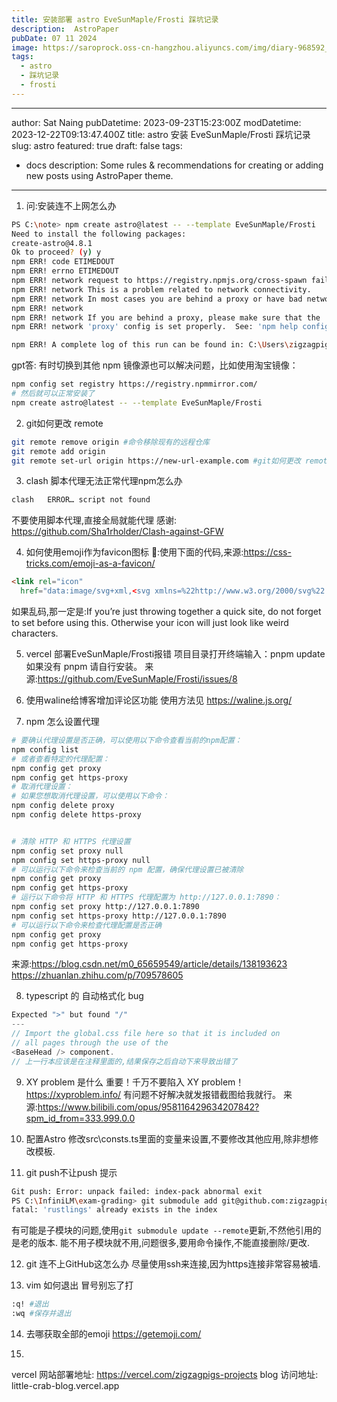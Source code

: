 ```yaml
---
title: 安装部署 astro EveSunMaple/Frosti 踩坑记录
description:  AstroPaper
pubDate: 07 11 2024
image: https://saroprock.oss-cn-hangzhou.aliyuncs.com/img/diary-968592_1280.jpg
tags:
  - astro
  - 踩坑记录
  - frosti
---
```

---
author: Sat Naing
pubDatetime: 2023-09-23T15:23:00Z
modDatetime: 2023-12-22T09:13:47.400Z
title: astro 安装 EveSunMaple/Frosti 踩坑记录
slug: astro
featured: true
draft: false
tags:
  - docs
description:
  Some rules & recommendations for creating or adding new posts using AstroPaper
  theme.
---
1. 问:安装连不上网怎么办
```sh
PS C:\note> npm create astro@latest -- --template EveSunMaple/Frosti
Need to install the following packages:
create-astro@4.8.1
Ok to proceed? (y) y
npm ERR! code ETIMEDOUT
npm ERR! errno ETIMEDOUT
npm ERR! network request to https://registry.npmjs.org/cross-spawn failed, reason:
npm ERR! network This is a problem related to network connectivity.
npm ERR! network In most cases you are behind a proxy or have bad network settings.
npm ERR! network
npm ERR! network If you are behind a proxy, please make sure that the
npm ERR! network 'proxy' config is set properly.  See: 'npm help config'

npm ERR! A complete log of this run can be found in: C:\Users\zigzagpig\AppData\Local\npm-cache\
```
gpt答:
有时切换到其他 npm 镜像源也可以解决问题，比如使用淘宝镜像：
```sh
npm config set registry https://registry.npmmirror.com/
# 然后就可以正常安装了
npm create astro@latest -- --template EveSunMaple/Frosti
```


2. git如何更改 remote
```sh
git remote remove origin #命令移除现有的远程仓库
git remote add origin 
git remote set-url origin https://new-url-example.com #git如何更改 remote
```

3. clash 脚本代理无法正常代理npm怎么办
```sh
clash   ERROR… script not found
```
不要使用脚本代理,直接全局就能代理
感谢: https://github.com/Sha1rholder/Clash-against-GFW

4. 如何使用emoji作为favicon图标
🦀:使用下面的代码,来源:https://css-tricks.com/emoji-as-a-favicon/
```html
<link rel="icon"
  href="data:image/svg+xml,<svg xmlns=%22http://www.w3.org/2000/svg%22 viewBox=%220 0 100 100%22><text y=%22.9em%22 font-size=%2290%22>🦀</text></svg>">
```
如果乱码,那一定是:If you’re just throwing together a quick site, do not forget to set <meta charset="UTF-8"> before using this. Otherwise your icon will just look like weird characters.

5. vercel 部署EveSunMaple/Frosti报错 
项目目录打开终端输入：pnpm update如果没有 pnpm 请自行安装。
来源:https://github.com/EveSunMaple/Frosti/issues/8

6. 使用waline给博客增加评论区功能
使用方法见 https://waline.js.org/

7. npm 怎么设置代理
```sh
# 要确认代理设置是否正确，可以使用以下命令查看当前的npm配置：
npm config list
# 或者查看特定的代理配置：
npm config get proxy
npm config get https-proxy
# 取消代理设置：
# 如果您想取消代理设置，可以使用以下命令：
npm config delete proxy
npm config delete https-proxy


# 清除 HTTP 和 HTTPS 代理设置
npm config set proxy null
npm config set https-proxy null
# 可以运行以下命令来检查当前的 npm 配置，确保代理设置已被清除
npm config get proxy
npm config get https-proxy
# 运行以下命令将 HTTP 和 HTTPS 代理配置为 http://127.0.0.1:7890：
npm config set proxy http://127.0.0.1:7890
npm config set https-proxy http://127.0.0.1:7890
# 可以运行以下命令来检查代理配置是否正确
npm config get proxy
npm config get https-proxy
```
来源:https://blog.csdn.net/m0_65659549/article/details/138193623
https://zhuanlan.zhihu.com/p/709578605

8. typescript 的 自动格式化 bug
```ts
Expected ">" but found "/"
---
// Import the global.css file here so that it is included on
// all pages through the use of the
<BaseHead /> component.
// 上一行本应该是在注释里面的,结果保存之后自动下来导致出错了
```
9. XY problem 是什么
重要！千万不要陷入 XY problem！ https://xyproblem.info/ 有问题不好解决就发报错截图给我就行。
来源:https://www.bilibili.com/opus/958116429634207842?spm_id_from=333.999.0.0

10. 配置Astro
修改src\consts.ts里面的变量来设置,不要修改其他应用,除非想修改模板.

11. git push不让push
提示
```sh
Git push: Error: unpack failed: index-pack abnormal exit
PS C:\InfiniLM\exam-grading> git submodule add git@github.com:zigzagpig/rustlings.git rustlings
fatal: 'rustlings' already exists in the index
```
有可能是子模块的问题,使用`git submodule update --remote`更新,不然他引用的是老的版本.
能不用子模块就不用,问题很多,要用命令操作,不能直接删除/更改.

12. git 连不上GitHub这怎么办
尽量使用ssh来连接,因为https连接非常容易被墙.

13. vim 如何退出
冒号别忘了打
```sh
:q! #退出
:wq #保存并退出
```

14. 去哪获取全部的emoji
https://getemoji.com/

15. 
vercel 网站部署地址: https://vercel.com/zigzagpigs-projects
blog 访问地址: little-crab-blog.vercel.app
